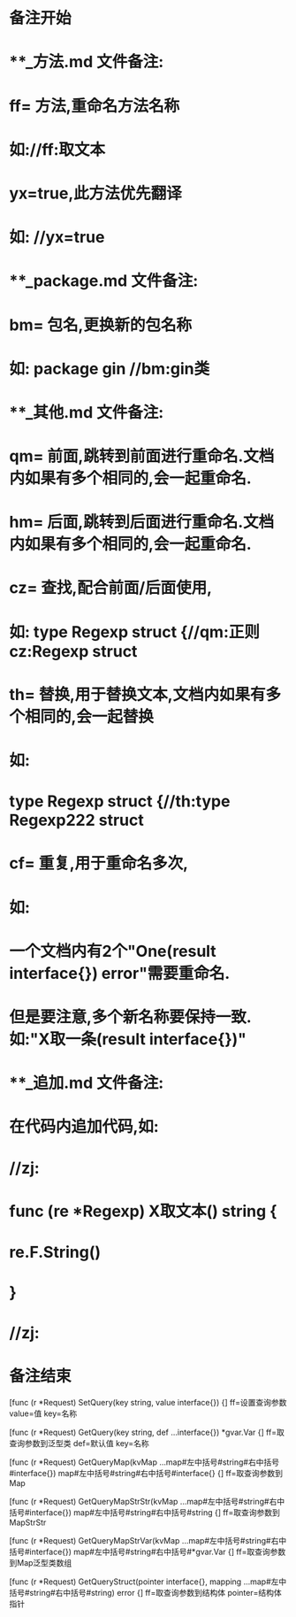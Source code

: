 # 备注开始
# **_方法.md 文件备注:
# ff= 方法,重命名方法名称
# 如://ff:取文本
#
# yx=true,此方法优先翻译
# 如: //yx=true


# **_package.md 文件备注:
# bm= 包名,更换新的包名称 
# 如: package gin //bm:gin类


# **_其他.md 文件备注:
# qm= 前面,跳转到前面进行重命名.文档内如果有多个相同的,会一起重命名.
# hm= 后面,跳转到后面进行重命名.文档内如果有多个相同的,会一起重命名.
# cz= 查找,配合前面/后面使用,
# 如: type Regexp struct {//qm:正则 cz:Regexp struct
#
# th= 替换,用于替换文本,文档内如果有多个相同的,会一起替换
# 如:
# type Regexp struct {//th:type Regexp222 struct
#
# cf= 重复,用于重命名多次,
# 如: 
# 一个文档内有2个"One(result interface{}) error"需要重命名.
# 但是要注意,多个新名称要保持一致. 如:"X取一条(result interface{})"


# **_追加.md 文件备注:
# 在代码内追加代码,如:
# //zj:
# func (re *Regexp) X取文本() string { 
#    re.F.String()
# }
# //zj:
# 备注结束

[func (r *Request) SetQuery(key string, value interface{}) {]
ff=设置查询参数
value=值
key=名称

[func (r *Request) GetQuery(key string, def ...interface{}) *gvar.Var {]
ff=取查询参数到泛型类
def=默认值
key=名称

[func (r *Request) GetQueryMap(kvMap ...map#左中括号#string#右中括号#interface{}) map#左中括号#string#右中括号#interface{} {]
ff=取查询参数到Map

[func (r *Request) GetQueryMapStrStr(kvMap ...map#左中括号#string#右中括号#interface{}) map#左中括号#string#右中括号#string {]
ff=取查询参数到MapStrStr

[func (r *Request) GetQueryMapStrVar(kvMap ...map#左中括号#string#右中括号#interface{}) map#左中括号#string#右中括号#*gvar.Var {]
ff=取查询参数到Map泛型类数组

[func (r *Request) GetQueryStruct(pointer interface{}, mapping ...map#左中括号#string#右中括号#string) error {]
ff=取查询参数到结构体
pointer=结构体指针
